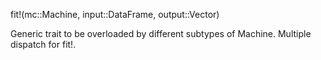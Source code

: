 fit!(mc::Machine, input::DataFrame, output::Vector)

Generic trait to be overloaded by different subtypes of Machine. Multiple dispatch for fit!.
